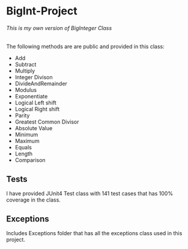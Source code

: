 # **BigInt-Project** 

###### This is my own version of BigInteger Class


The following methods are are public and provided in this class:
- Add
- Subtract
- Multiply
- Integer Divison
- DivideAndRemainder
- Modulus
- Exponentiate
- Logical Left shift
- Logical Right shift
- Parity
- Greatest Common Divisor
- Absolute Value
- Minimum
- Maximum
- Equals
- Length
- Comparison


## Tests

I have provided JUnit4 Test class with 141 test cases that has 100% coverage in the class.

## Exceptions

Includes Exceptions folder that has all the exceptions class used in this project.




